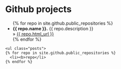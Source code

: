 <div id="home">

  

  <h1>Github projects</h1>
  <ul class="posts">
    {% for repo in site.github.public_repositories %}
      <li><b>{{ repo.name }}.</b> {{ repo.description }}<br/> &raquo; <a href="{{ repo.html_url }}">{{ repo.html_url }}</a></li>
    {% endfor %}
  </ul>
  
    <ul class="posts">
    {% for repo in site.github.public_repositories %}
      <li><b>repo</li>
    {% endfor %}
  </ul>

</div>
